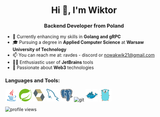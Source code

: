 <h1 align="center">Hi 👋, I'm Wiktor</h1>
<h3 align="center">Backend Developer from Poland</h3>

- 🧠 Currently enhancing my skills in **Golang and gRPC**
- 🎓 Pursuing a degree in **Applied Computer Science** at **Warsaw University of Technology**  
- 📫 You can reach me at: ravdes - discord or [nowakwik21@gmail.com](mailto:nowakwik21@gmail.com)
- 👨‍💻 Enthusiastic user of **JetBrains** tools
- 🚀 Passionate about **Web3** technologies


<h3 align="left">Languages and Tools:</h3>
<p align="left">
  <a href="https://www.java.com" target="_blank" rel="noreferrer" style="display: inline-block; text-decoration: none; outline: none; box-shadow: none;">
    <img src="https://raw.githubusercontent.com/devicons/devicon/master/icons/java/java-original.svg" alt="java" width="40" height="40" style="border: none;"/>
  </a>
  <a href="https://spring.io/projects/spring-boot" target="_blank" rel="noreferrer" style="display: inline-block; text-decoration: none; outline: none; box-shadow: none;">
    <img src="https://raw.githubusercontent.com/devicons/devicon/master/icons/spring/spring-original.svg" alt="spring" width="40" height="40" style="border: none;"/>
  </a>
  <a href="https://hibernate.org/" target="_blank" rel="noreferrer" style="display: inline-block; text-decoration: none; outline: none; box-shadow: none;">
    <img src="https://raw.githubusercontent.com/devicons/devicon/master/icons/hibernate/hibernate-original.svg" alt="hibernate" width="40" height="40" style="border: none;"/>
  </a>
  <a href="https://www.mysql.com/" target="_blank" rel="noreferrer" style="display: inline-block; text-decoration: none; outline: none; box-shadow: none;">
    <img src="https://raw.githubusercontent.com/devicons/devicon/master/icons/mysql/mysql-original.svg" alt="mysql" width="40" height="40" style="border: none;"/>
  </a>
  <a href="https://www.postgresql.org/" target="_blank" rel="noreferrer" style="display: inline-block; text-decoration: none; outline: none; box-shadow: none;">
    <img src="https://raw.githubusercontent.com/devicons/devicon/master/icons/postgresql/postgresql-original.svg" alt="postgresql" width="40" height="40" style="border: none;"/>
  </a>
  <a href="https://git-scm.com/" target="_blank" rel="noreferrer" style="display: inline-block; text-decoration: none; outline: none; box-shadow: none;">
    <img src="https://www.vectorlogo.zone/logos/git-scm/git-scm-icon.svg" alt="git" width="40" height="40" style="border: none;"/>
  </a>
  <a href="https://www.docker.com/" target="_blank" rel="noreferrer" style="display: inline-block; text-decoration: none; outline: none; box-shadow: none;">
    <img src="https://raw.githubusercontent.com/devicons/devicon/master/icons/docker/docker-original.svg" alt="docker" width="40" height="40" style="border: none;"/>
  </a>
  <a href="https://golang.org/" target="_blank" rel="noreferrer" style="display: inline-block; text-decoration: none; outline: none; box-shadow: none;">
    <img src="https://raw.githubusercontent.com/devicons/devicon/master/icons/go/go-original.svg" alt="golang" width="40" height="40" style="border: none;"/>
  </a>
</p>


  


<p align="left">
  <img src="https://komarev.com/ghpvc/?username=ravdes&label=Profile%20views&color=0e75b6&style=flat" alt="profile views" />
</p>
